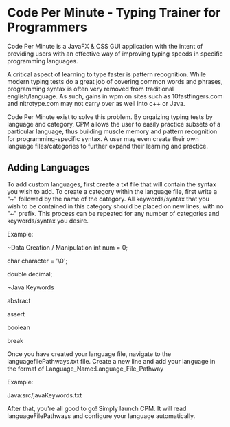 # Code Per Minute - Typing Trainer for Programmers

Code Per Minute is a JavaFX & CSS GUI application with the intent of providing users with an effective way of improving typing speeds in specific programming languages.

A critical aspect of learning to type faster is pattern recognition. While modern typing tests do a great job of covering common words and phrases, programming syntax is often very removed from traditional english/language. As such, gains in wpm on sites such as 10fastfingers.com and nitrotype.com may not carry over as well into c++ or Java.

Code Per Minute exist to solve this problem. By orgaizing typing tests by language and category, CPM allows the user to easily practice subsets of a particular language, thus building muscle memory and pattern recognition for programming-specific syntax. A user may even create their own language files/categories to further expand their learning and practice.

## Adding Languages

To add custom languages, first create a txt file that will contain the syntax you wish to add.
To create a category within the language file, first write a "\~" followed by the name of the category.
All keywords/syntax that you wish to be contained in this category should be placed on new lines, with no "\~" prefix.
This process can be repeated for any number of categories and keywords/syntax you desire.

Example:

\~Data Creation / Manipulation 
int num = 0;

char character = '\0';

double decimal;

\~Java Keywords

abstract

assert

boolean

break

Once you have created your language file, navigate to the languagefilePathways.txt file.
Create a new line and add your language in the format of Language_Name:Language_File_Pathway

Example: 

Java:src/javaKeywords.txt

After that, you're all good to go! Simply launch CPM. It will read languageFilePathways and configure your language automatically.

